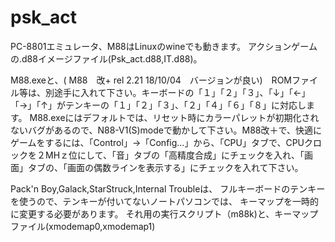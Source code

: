 # psk_act

PC-8801エミュレータ、M88はLinuxのwineでも動きます。
アクションゲームの.d88イメージファイル(Psk_act.d88,IT.d88)。

M88.exeと、( M88　改+ rel 2.21 18/10/04　バージョンが良い)　ROMファイル等は、別途手に入れて下さい。キーボードの「１」「２」「３」、「↓」「←」「→」「↑」がテンキーの「１」「２」「３」、「２」「４」「６」「８」に対応します。
M88.exeにはデフォルトでは、リセット時にカラーパレットが初期化されないバグがあるので、N88-V1(S)modeで動かして下さい。M88改＋で、快適にゲームをするには、「Control」→「Config...」から、「CPU」タブで、CPUクロックを２MHｚ位にして、「音」タブの「高精度合成」にチェックを入れ、「画面」タブの、「画面の偶数ラインを表示する」にチェックを入れて下さい。

Pack'n Boy,Galack,StarStruck,Internal Troubleは、
フルキーボードのテンキーを使うので、テンキーが付いてないノートパソコンでは、
キーマップを一時的に変更する必要があります。
それ用の実行スクリプト（m88k)と、キーマップファイル(xmodemap0,xmodemap1)
